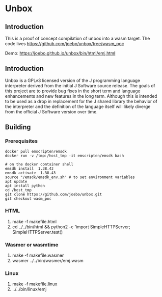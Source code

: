 Unbox
=====

Introduction
------------
This is a proof of concept compilation of unbox into a wasm target. The code lives https://github.com/joebo/unbox/tree/wasm_poc

Demo: https://joebo.github.io/unbox/bin/html/emj.html

Introduction
------------

Unbox is a GPLv3 licensed version of the J programming language interpreter derived from the initial J Software source release. The goals of this project are to provide bug fixes in the short term and language enhancements and new features in the long term. Although this is intended to be used as a drop in replacement for the J shared library the behavior of the interpreter and the definition of the language itself will likely diverge from the official J Software version over time.

Building
--------

### Prerequisites

```
docker pull emscripten/emsdk
docker run -v /tmp:/host_tmp -it emscripten/emsdk bash

# on the docker container shell
emsdk install  1.38.43
emsdk activate  1.38.43
source "/emsdk/emsdk_env.sh" # to set environment variables
apt update
apt install python
cd /host_tmp
git clone https://github.com/joebo/unbox.git
git checkout wasm_poc
````

### HTML

1. make -f makefile.html
2. cd ../../bin/html && python2 -c 'import SimpleHTTPServer; SimpleHTTPServer.test() 

### Wasmer or wasmtime 

1. make -f makefile.wasmer
1. wasmer ../../bin/wasmer/emj.wasm

### Linux

1. make -f makefile.linux
1. ../../bin/linux/emj
